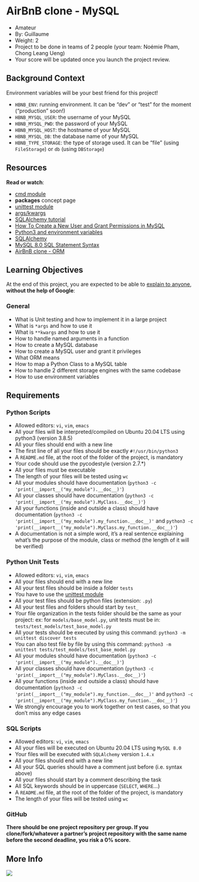 
# AirBnB clone - MySQL

-   Amateur
-   By:  Guillaume
-   Weight:  2
-   Project to be done in teams of  2  people  (your team:  Noémie Pham, Chong Leang Ueng)
-   Your score will be updated once you launch the project review.

## Background Context

Environment variables will be your best friend for this project!

-   `HBNB_ENV`: running environment. It can be “dev” or “test” for the moment (“production” soon!)
-   `HBNB_MYSQL_USER`: the username of your MySQL
-   `HBNB_MYSQL_PWD`: the password of your MySQL
-   `HBNB_MYSQL_HOST`: the hostname of your MySQL
-   `HBNB_MYSQL_DB`: the database name of your MySQL
-   `HBNB_TYPE_STORAGE`: the type of storage used. It can be “file” (using  `FileStorage`) or  `db`  (using  `DBStorage`)

## Resources

**Read or watch**:

-   [cmd module](https://intranet.hbtn.io/rltoken/n2iuMmutfCZmeMqbeBnlaw "cmd module")
-   **packages**  concept page
-   [unittest module](https://intranet.hbtn.io/rltoken/nUpQTzwnNi_c8AIKoBdrmw "unittest module")
-   [args/kwargs](https://intranet.hbtn.io/rltoken/m8vYyTQi5-raOlUJJ9NItg "args/kwargs")
-   [SQLAlchemy tutorial](https://intranet.hbtn.io/rltoken/2DZHkwnlEmv4Iy7hufh3Xg "SQLAlchemy tutorial")
-   [How To Create a New User and Grant Permissions in MySQL](https://intranet.hbtn.io/rltoken/OpbgfN52Xc5Vrwug9jAb5A "How To Create a New User and Grant Permissions in MySQL")
-   [Python3 and environment variables](https://intranet.hbtn.io/rltoken/VHWw0H0LGwlpUBCI1qkPSQ "Python3 and environment variables")
-   [SQLAlchemy](https://intranet.hbtn.io/rltoken/3rDo_Lb9DFRufb4Zh3JbdQ "SQLAlchemy")
-   [MySQL 8.0 SQL Statement Syntax](https://intranet.hbtn.io/rltoken/9dZyqKjKVADhWytWrK8F6A "MySQL 8.0 SQL Statement Syntax")
-   [AirBnB clone - ORM](https://intranet.hbtn.io/rltoken/ZsjgMgJW7i6QXz6LlRP78Q "AirBnB clone - ORM")

## Learning Objectives

At the end of this project, you are expected to be able to  [explain to anyone](https://intranet.hbtn.io/rltoken/LAyje3OPhToMqWM-vuzUzA "explain to anyone"),  **without the help of Google**:

### General

-   What is Unit testing and how to implement it in a large project
-   What is  `*args`  and how to use it
-   What is  `**kwargs`  and how to use it
-   How to handle named arguments in a function
-   How to create a MySQL database
-   How to create a MySQL user and grant it privileges
-   What ORM means
-   How to map a Python Class to a MySQL table
-   How to handle 2 different storage engines with the same codebase
-   How to use environment variables

## Requirements

### Python Scripts

-   Allowed editors:  `vi`,  `vim`,  `emacs`
-   All your files will be interpreted/compiled on Ubuntu 20.04 LTS using python3 (version 3.8.5)
-   All your files should end with a new line
-   The first line of all your files should be exactly  `#!/usr/bin/python3`
-   A  `README.md`  file, at the root of the folder of the project, is mandatory
-   Your code should use the pycodestyle (version 2.7.*)
-   All your files must be executable
-   The length of your files will be tested using  `wc`
-   All your modules should have documentation (`python3 -c 'print(__import__("my_module").__doc__)'`)
-   All your classes should have documentation (`python3 -c 'print(__import__("my_module").MyClass.__doc__)'`)
-   All your functions (inside and outside a class) should have documentation (`python3 -c 'print(__import__("my_module").my_function.__doc__)'`  and  `python3 -c 'print(__import__("my_module").MyClass.my_function.__doc__)'`)
-   A documentation is not a simple word, it’s a real sentence explaining what’s the purpose of the module, class or method (the length of it will be verified)

### Python Unit Tests

-   Allowed editors:  `vi`,  `vim`,  `emacs`
-   All your files should end with a new line
-   All your test files should be inside a folder  `tests`
-   You have to use the  [unittest module](https://intranet.hbtn.io/rltoken/nUpQTzwnNi_c8AIKoBdrmw "unittest module")
-   All your test files should be python files (extension:  `.py`)
-   All your test files and folders should start by  `test_`
-   Your file organization in the tests folder should be the same as your project: ex: for  `models/base_model.py`, unit tests must be in:  `tests/test_models/test_base_model.py`
-   All your tests should be executed by using this command:  `python3 -m unittest discover tests`
-   You can also test file by file by using this command:  `python3 -m unittest tests/test_models/test_base_model.py`
-   All your modules should have documentation (`python3 -c 'print(__import__("my_module").__doc__)'`)
-   All your classes should have documentation (`python3 -c 'print(__import__("my_module").MyClass.__doc__)'`)
-   All your functions (inside and outside a class) should have documentation (`python3 -c 'print(__import__("my_module").my_function.__doc__)'`  and  `python3 -c 'print(__import__("my_module").MyClass.my_function.__doc__)'`)
-   We strongly encourage you to work together on test cases, so that you don’t miss any edge cases

### SQL Scripts

-   Allowed editors:  `vi`,  `vim`,  `emacs`
-   All your files will be executed on Ubuntu 20.04 LTS using  `MySQL 8.0`
-   Your files will be executed with  `SQLAlchemy`  version  `1.4.x`
-   All your files should end with a new line
-   All your SQL queries should have a comment just before (i.e. syntax above)
-   All your files should start by a comment describing the task
-   All SQL keywords should be in uppercase (`SELECT`,  `WHERE`…)
-   A  `README.md`  file, at the root of the folder of the project, is mandatory
-   The length of your files will be tested using  `wc`

### GitHub

**There should be one project repository per group. If you clone/fork/whatever a partner’s project repository with the same name before the second deadline, you risk a 0% score.**

## More Info

![](https://s3.amazonaws.com/intranet-projects-files/concepts/74/hbnb_step2.png)
